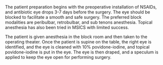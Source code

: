 The patient preparation begins with the preoperative installation of NSAIDs, and antibiotic eye drops 3-7 days before the surgery. The eye should be blocked to facilitate a smooth and safe surgery. The preferred block modalities are peribulbar, retrobulbar, and sub tenons anesthesia. Topical anesthesia has also been tried in MSICS with limited success.

The patient is given anesthesia in the block room and then taken to the operating theater. Once the patient is supine on the table, the right eye is identified, and the eye is cleaned with 10% povidone-iodine, and topical povidone-iodine is put in the eye. The eye is then draped, and a speculum is applied to keep the eye open for performing surgery.
